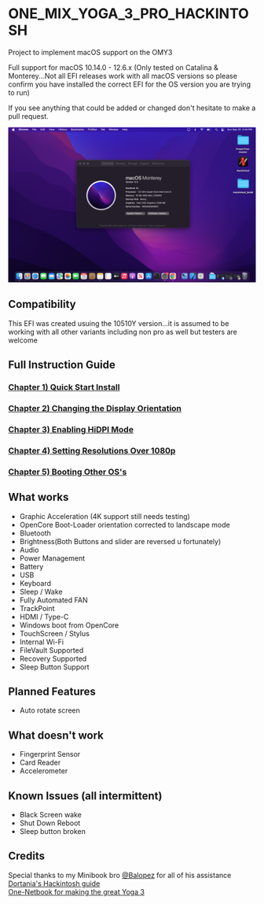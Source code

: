 # ONE_MIX_YOGA_3_PRO_HACKINTOSH
Project to implement macOS support on the OMY3

Full support for macOS 10.14.0 - 12.6.x (Only tested on Catalina & Monterey...Not all EFI releases work with all macOS versions so please confirm you have installed the correct EFI for the OS version you are trying to run)

If you see anything that could be added or changed don't hesitate to make a pull request.

![MacMix 3 Monterey](MONTEREY.png)

##
## Compatibility
This EFI was created usuing the 10510Y version...it is assumed to be working with all other variants including non pro as well but testers are welcome

## Full Instruction Guide

### [Chapter 1) Quick Start Install](/1-QuickStart.md)
### [Chapter 2) Changing the Display Orientation](/2-Orientation.md)
### [Chapter 3) Enabling HiDPI Mode](/3-HiDPI.md)
### [Chapter 4) Setting Resolutions Over 1080p](/4-1080p&up.md)
### [Chapter 5) Booting Other OS's](/5-AlternativeOperatingSystems.md)


## What works 

- Graphic Acceleration (4K support still needs testing)
- OpenCore Boot-Loader orientation corrected to landscape mode
- Bluetooth
- Brightness(Both Buttons and slider are reversed u fortunately)
- Audio
- Power Management
- Battery 
- USB
- Keyboard
- Sleep / Wake
- Fully Automated FAN
- TrackPoint 
- HDMI / Type-C
- Windows boot from OpenCore
- TouchScreen / Stylus
- Internal Wi-Fi 
- FileVault Supported
- Recovery Supported
- Sleep Button Support

## Planned Features

- Auto rotate screen

## What doesn't work

- Fingerprint Sensor
- Card Reader
- Accelerometer

## Known Issues (all intermittent)

- Black Screen wake
- Shut Down Reboot
- Sleep button broken


## Credits
Special thanks to my Minibook bro [@Balopez](https://github.com/balopez83/One-Mix-3-Hackintosh) for all of his assistance <br>
[Dortania's Hackintosh guide](https://dortania.github.io/OpenCore-Install-Guide/) <br>
[One-Netbook for making the great Yoga 3](https://www.1netbook.com/) <br>
